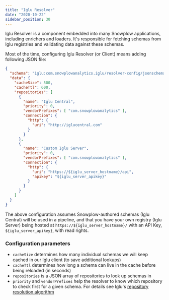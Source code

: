 ```yaml
---
title: "Iglu Resolver"
date: "2020-10-22"
sidebar_position: 30
---
```


Iglu Resolver is a component embedded into many Snowplow applications, including enrichers and loaders. It's responsible for fetching schemas from Iglu registries and validating data against these schemas.

Most of the time, configuring Iglu Resolver (or Client) means adding following JSON file:

```json
{
  "schema": "iglu:com.snowplowanalytics.iglu/resolver-config/jsonschema/1-0-3",
  "data": {
    "cacheSize": 500,
    "cacheTtl": 600,
    "repositories": [
      {
        "name": "Iglu Central",
        "priority": 0,
        "vendorPrefixes": [ "com.snowplowanalytics" ],
        "connection": {
          "http": {
            "uri": "http://iglucentral.com"
          }
        }
      },
      {
        "name": "Custom Iglu Server",
        "priority": 0,
        "vendorPrefixes": [ "com.snowplowanalytics" ],
        "connection": {
          "http": {
            "uri": "https://${iglu_server_hostname}/api",
            "apikey": "${iglu_server_apikey}"
          }
        }
      }
    ]
  }
}
```

The above configuration assumes Snowplow-authored schemas (Iglu Central) will be used in a pipeline, and that you have your own registry (Iglu Server) being hosted at `https://${iglu_server_hostname}/` with an API Key, `${iglu_server_apikey}`, with read rights.

### Configuration parameters

- `cacheSize` determines how many individual schemas we will keep cached in our Iglu client (to save additional lookups)
- `cacheTtl` determines how long a schema can live in the cache before being reloaded (in seconds)
- `repositories` is a JSON array of repositories to look up schemas in
- `priority` and `vendorPrefixes` help the resolver to know which repository to check first for a given schema. For details see Iglu's [repository resolution algorithm](/docs/pipeline-components-and-applications/iglu/common-architecture/schema-resolution/index.md#3-registry-priority)
